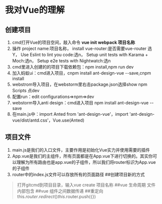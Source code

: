 # 我对Vue的理解

## 创建项目

1. cmd打开Vue的项目空间，敲入命令 **vue init webpack 项目名称**
2. 操作
	project name:项目名称，
    install vue-router:是否需要vue-router 选Y，
    Use Eslint to lint you code:选n，
	Setup unit tests with Karama + Moch:选n，
	Setup e2e tests with Nightwatch:选n
3. cmd里进入创建的的项目下载依赖包：npm install,npm run dev
4. 加入蚂蚁ui：cmd进入项目，cnpm install ant-design-vue --save,cnpm install
5. webstrom导入项目，在webstorm里右击package.json选择show npm Scripts 点dev
6. 配置run：edit configurations=>npm=>dev
7. webstorm导入anti design：cmd进入项目 npm install ant-design-vue --save
8. 在main.js中：import Anted from 'ant-design-vue'，import 'ant-design-vue/dist/antd.css'，Vue.use(Anted)
## 项目文件
1. main.js是我们的入口文件，主要作用是初始化Vue实力并使用需要的插件
2. App.vue是我们的主组件，所有页面都是在App.vue下进行切换的。其实你可以理解为所有路由也是app.vue的子组件，所以我们将router标识为App.vue的子组件
3. router中的index.js文件可以存放所有的页面路径
##创建项目新的方式
>打开gitcmd到项目目录，输入vue create 项目名称
##vue 生命周期
文件内部包含
##vue 组件之间数据传递
##重定向
this.$router.redirect({})
this.$router.push({})



